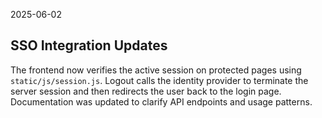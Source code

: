 2025-06-02

## SSO Integration Updates

The frontend now verifies the active session on protected pages using `static/js/session.js`. Logout calls the identity provider to terminate the server session and then redirects the user back to the login page. Documentation was updated to clarify API endpoints and usage patterns.
